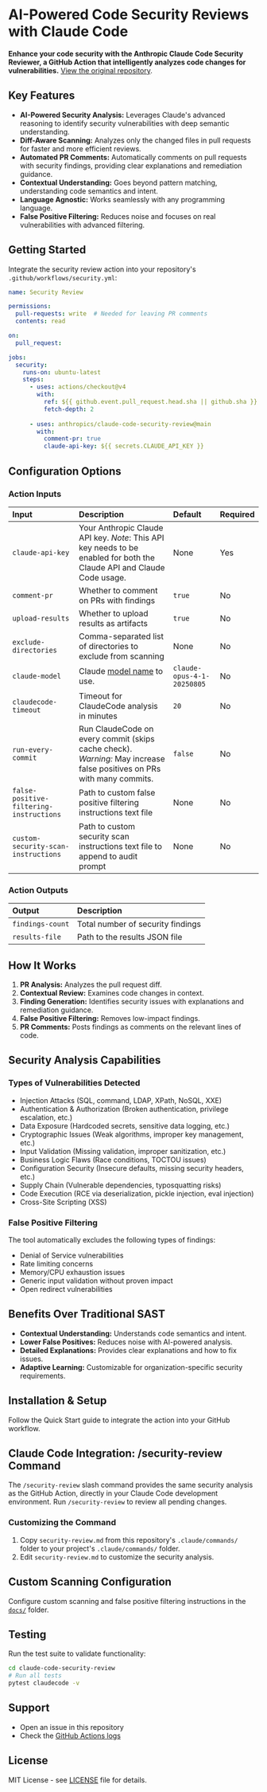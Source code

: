 # AI-Powered Code Security Reviews with Claude Code

**Enhance your code security with the Anthropic Claude Code Security Reviewer, a GitHub Action that intelligently analyzes code changes for vulnerabilities.** [View the original repository](https://github.com/anthropics/claude-code-security-review).

## Key Features

*   **AI-Powered Security Analysis:** Leverages Claude's advanced reasoning to identify security vulnerabilities with deep semantic understanding.
*   **Diff-Aware Scanning:** Analyzes only the changed files in pull requests for faster and more efficient reviews.
*   **Automated PR Comments:** Automatically comments on pull requests with security findings, providing clear explanations and remediation guidance.
*   **Contextual Understanding:** Goes beyond pattern matching, understanding code semantics and intent.
*   **Language Agnostic:** Works seamlessly with any programming language.
*   **False Positive Filtering:** Reduces noise and focuses on real vulnerabilities with advanced filtering.

## Getting Started

Integrate the security review action into your repository's `.github/workflows/security.yml`:

```yaml
name: Security Review

permissions:
  pull-requests: write  # Needed for leaving PR comments
  contents: read

on:
  pull_request:

jobs:
  security:
    runs-on: ubuntu-latest
    steps:
      - uses: actions/checkout@v4
        with:
          ref: ${{ github.event.pull_request.head.sha || github.sha }}
          fetch-depth: 2
      
      - uses: anthropics/claude-code-security-review@main
        with:
          comment-pr: true
          claude-api-key: ${{ secrets.CLAUDE_API_KEY }}
```

## Configuration Options

### Action Inputs

| Input                     | Description                                                                                                                              | Default                     | Required |
| :------------------------ | :--------------------------------------------------------------------------------------------------------------------------------------- | :-------------------------- | :------- |
| `claude-api-key`          | Your Anthropic Claude API key. *Note*: This API key needs to be enabled for both the Claude API and Claude Code usage.                   | None                        | Yes      |
| `comment-pr`              | Whether to comment on PRs with findings                                                                                                   | `true`                      | No       |
| `upload-results`          | Whether to upload results as artifacts                                                                                                  | `true`                      | No       |
| `exclude-directories`     | Comma-separated list of directories to exclude from scanning                                                                             | None                        | No       |
| `claude-model`            | Claude [model name](https://docs.anthropic.com/en/docs/about-claude/models/overview#model-names) to use.                                   | `claude-opus-4-1-20250805` | No       |
| `claudecode-timeout`      | Timeout for ClaudeCode analysis in minutes                                                                                                | `20`                        | No       |
| `run-every-commit`        | Run ClaudeCode on every commit (skips cache check).  *Warning:* May increase false positives on PRs with many commits.                      | `false`                     | No       |
| `false-positive-filtering-instructions` | Path to custom false positive filtering instructions text file                                                                   | None                        | No       |
| `custom-security-scan-instructions`  | Path to custom security scan instructions text file to append to audit prompt                                                     | None                        | No       |

### Action Outputs

| Output          | Description                                |
| :-------------- | :----------------------------------------- |
| `findings-count` | Total number of security findings          |
| `results-file`  | Path to the results JSON file            |

## How It Works

1.  **PR Analysis:** Analyzes the pull request diff.
2.  **Contextual Review:** Examines code changes in context.
3.  **Finding Generation:** Identifies security issues with explanations and remediation guidance.
4.  **False Positive Filtering:** Removes low-impact findings.
5.  **PR Comments:** Posts findings as comments on the relevant lines of code.

## Security Analysis Capabilities

### Types of Vulnerabilities Detected

*   Injection Attacks (SQL, command, LDAP, XPath, NoSQL, XXE)
*   Authentication & Authorization (Broken authentication, privilege escalation, etc.)
*   Data Exposure (Hardcoded secrets, sensitive data logging, etc.)
*   Cryptographic Issues (Weak algorithms, improper key management, etc.)
*   Input Validation (Missing validation, improper sanitization, etc.)
*   Business Logic Flaws (Race conditions, TOCTOU issues)
*   Configuration Security (Insecure defaults, missing security headers, etc.)
*   Supply Chain (Vulnerable dependencies, typosquatting risks)
*   Code Execution (RCE via deserialization, pickle injection, eval injection)
*   Cross-Site Scripting (XSS)

### False Positive Filtering

The tool automatically excludes the following types of findings:

*   Denial of Service vulnerabilities
*   Rate limiting concerns
*   Memory/CPU exhaustion issues
*   Generic input validation without proven impact
*   Open redirect vulnerabilities

## Benefits Over Traditional SAST

*   **Contextual Understanding:** Understands code semantics and intent.
*   **Lower False Positives:** Reduces noise with AI-powered analysis.
*   **Detailed Explanations:** Provides clear explanations and how to fix issues.
*   **Adaptive Learning:** Customizable for organization-specific security requirements.

## Installation & Setup

Follow the Quick Start guide to integrate the action into your GitHub workflow.

## Claude Code Integration: /security-review Command

The `/security-review` slash command provides the same security analysis as the GitHub Action, directly in your Claude Code development environment. Run `/security-review` to review all pending changes.

### Customizing the Command

1.  Copy `security-review.md` from this repository's `.claude/commands/` folder to your project's `.claude/commands/` folder.
2.  Edit `security-review.md` to customize the security analysis.

## Custom Scanning Configuration

Configure custom scanning and false positive filtering instructions in the [`docs/`](docs/) folder.

## Testing

Run the test suite to validate functionality:

```bash
cd claude-code-security-review
# Run all tests
pytest claudecode -v
```

## Support

*   Open an issue in this repository
*   Check the [GitHub Actions logs](https://docs.github.com/en/actions/monitoring-and-troubleshooting-workflows/viewing-workflow-run-history)

## License

MIT License - see [LICENSE](LICENSE) file for details.